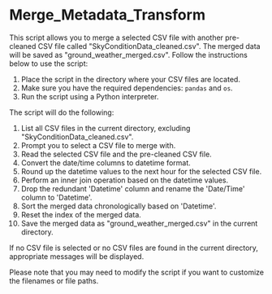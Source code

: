# Merge_Metadata_Transform

This script allows you to merge a selected CSV file with another pre-cleaned CSV file called "SkyConditionData_cleaned.csv". The merged data will be saved as "ground_weather_merged.csv". Follow the instructions below to use the script:

1. Place the script in the directory where your CSV files are located.
2. Make sure you have the required dependencies: `pandas` and `os`.
3. Run the script using a Python interpreter.

The script will do the following:

1. List all CSV files in the current directory, excluding "SkyConditionData_cleaned.csv".
2. Prompt you to select a CSV file to merge with.
3. Read the selected CSV file and the pre-cleaned CSV file.
4. Convert the date/time columns to datetime format.
5. Round up the datetime values to the next hour for the selected CSV file.
6. Perform an inner join operation based on the datetime values.
7. Drop the redundant 'Datetime' column and rename the 'Date/Time' column to 'Datetime'.
8. Sort the merged data chronologically based on 'Datetime'.
9. Reset the index of the merged data.
10. Save the merged data as "ground_weather_merged.csv" in the current directory.

If no CSV file is selected or no CSV files are found in the current directory, appropriate messages will be displayed.

Please note that you may need to modify the script if you want to customize the filenames or file paths.
